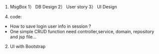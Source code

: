 1. MsgBox
1） DB Design
2） User story
3） UI Design
4) code: 

* How to save login user info in session ?
* One simple CRUD function need controller,service, domain, repository and jsp file...


2. UI with Bootstrap

